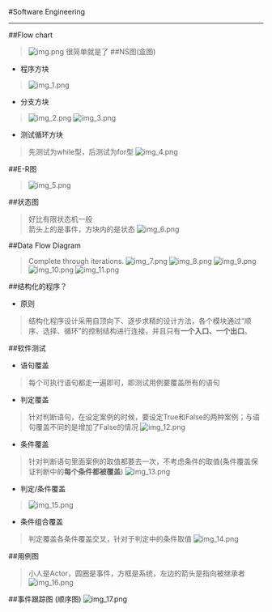 #Software Engineering
***
##Flow chart
> ![img.png](img.png)
很简单就是了
##NS图(盒图)
- 程序方块
>![img_1.png](img_1.png)
- 分支方块 
> ![img_2.png](img_2.png)
> ![img_3.png](img_3.png)
- 测试循环方块
> 先测试为while型，后测试为for型
> ![img_4.png](img_4.png)

##E-R图
> ![img_5.png](img_5.png)

##状态图
> 好比有限状态机一般  
> 箭头上的是事件，方块内的是状态
> ![img_6.png](img_6.png)

##Data Flow Diagram
> Complete through iterations.
> ![img_7.png](img_7.png)
> ![img_8.png](img_8.png)
> ![img_9.png](img_9.png)
> ![img_10.png](img_10.png)
> ![img_11.png](img_11.png)

##结构化的程序？
- 原则
> 结构化程序设计采用自顶向下、逐步求精的设计方法，各个模块通过“顺序、选择、循环”的控制结构进行连接，并且只有**一个入口、一个出口**。

##软件测试
- 语句覆盖
> 每个可执行语句都走一遍即可，即测试用例要覆盖所有的语句
- 判定覆盖
> 针对判断语句，在设定案例的时候，要设定True和False的两种案例；与语句覆盖不同的是增加了False的情况
> ![img_12.png](img_12.png)
- 条件覆盖
> 针对判断语句里面案例的取值都要去一次，不考虑条件的取值(条件覆盖保证判断中的**每个条件都被覆盖**)
> ![img_13.png](img_13.png)
- 判定/条件覆盖
> ![img_15.png](img_15.png)
- 条件组合覆盖
> 判定覆盖各条件覆盖交叉，针对于判定中的条件取值
> ![img_14.png](img_14.png)

##用例图
> 小人是Actor，圆圈是事件，方框是系统，左边的箭头是指向被继承者
> ![img_16.png](img_16.png)

##事件跟踪图 (顺序图)
![img_17.png](img_17.png)



